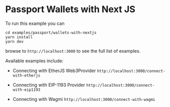 # Passport Wallets with Next JS

To run this example you can 

```
cd examples/passport/wallets-with-nextjs
yarn install
yarn dev
```

browse to `http://localhost:3000` to see the full list of examples.

Available examples include:

- Connecting with EtherJS Web3Provider `http://localhost:3000/connect-with-etherjs`

- Connecting with EIP-1193 Provider `http://localhost:3000/connect-with-eip1193`

- Connecting with Wagmi `http://localhost:3000/connect-with-wagmi`